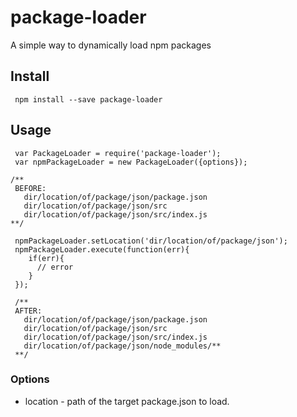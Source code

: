 # package-loader
  A simple way to dynamically load npm packages 

## Install

```
 npm install --save package-loader
```

## Usage

```
 var PackageLoader = require('package-loader');
 var npmPackageLoader = new PackageLoader({options});

/**
 BEFORE: 
   dir/location/of/package/json/package.json
   dir/location/of/package/json/src
   dir/location/of/package/json/src/index.js
**/

 npmPackageLoader.setLocation('dir/location/of/package/json');
 npmPackageLoader.execute(function(err){
    if(err){
      // error
    }
 });
  
 /**
 AFTER: 
   dir/location/of/package/json/package.json
   dir/location/of/package/json/src
   dir/location/of/package/json/src/index.js
   dir/location/of/package/json/node_modules/**
 **/

```

### Options 
 
  - location - path of the target package.json to load.
